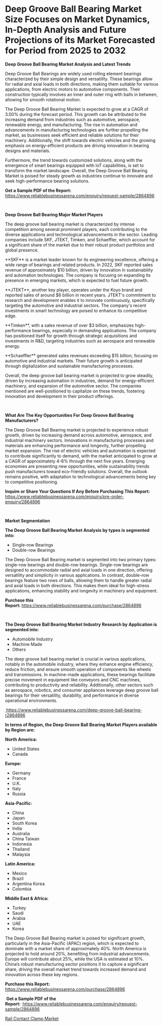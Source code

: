 <p><h1>Deep Groove Ball Bearing Market Size Focuses on Market Dynamics, In-Depth Analysis and Future Projections of its Market Forecasted for Period from 2025 to 2032</h1></p><p><strong>Deep Groove Ball Bearing Market Analysis and Latest Trends</strong></p>
<p><p>Deep Groove Ball Bearings are widely used rolling element bearings characterized by their simple design and versatility. These bearings allow for radial and axial loads in both directions, making them suitable for various applications, from electric motors to automotive components. Their construction typically involves an inner and outer ring with balls in between, allowing for smooth rotational motion. </p><p>The Deep Groove Ball Bearing Market is expected to grow at a CAGR of 3.00% during the forecast period. This growth can be attributed to the increasing demand from industries such as automotive, aerospace, renewable energy, and manufacturing. The rise in automation and advancements in manufacturing technologies are further propelling the market, as businesses seek efficient and reliable solutions for their machinery. Additionally, the shift towards electric vehicles and the growing emphasis on energy-efficient products are driving innovation in bearing designs and materials. </p><p>Furthermore, the trend towards customized solutions, along with the emergence of smart bearings equipped with IoT capabilities, is set to transform the market landscape. Overall, the Deep Groove Ball Bearing Market is poised for steady growth as industries continue to innovate and seek high-performance bearing solutions.</p></p>
<p><strong>Get a Sample PDF of the Report:&nbsp;</strong> <a href="https://www.reliablebusinessarena.com/enquiry/request-sample/2864896?utm_campaign=2195&utm_medium=2&utm_source=Github&utm_content=ia&utm_term=12032025&utm_id=deep-groove-ball-bearing">https://www.reliablebusinessarena.com/enquiry/request-sample/2864896</a></p>
<p>&nbsp;</p>
<p><strong>Deep Groove Ball Bearing Major Market Players</strong></p>
<p><p>The deep groove ball bearing market is characterized by intense competition among several prominent players, each contributing to the diverse applications and technological advancements in the sector. Leading companies include SKF, JTEKT, Timken, and Schaeffler, which account for a significant share of the market due to their robust product portfolios and global presence.</p><p>**SKF** is a market leader known for its engineering excellence, offering a wide range of bearings and related products. In 2022, SKF reported sales revenue of approximately $10 billion, driven by innovation in sustainability and automation technologies. The company is focusing on expanding its presence in emerging markets, which is expected to fuel future growth.</p><p>**JTEKT**, another key player, operates under the Koyo brand and reported sales of around $6 billion in recent years. JTEKT's commitment to research and development enables it to innovate continuously, specifically targeting the automotive and industrial sectors. The company's recent investments in smart technology are poised to enhance its competitive edge.</p><p>**Timken**, with a sales revenue of over $3 billion, emphasizes high-performance bearings, especially in demanding applications. The company has positioned itself for growth through strategic acquisitions and investments in R&D, targeting industries such as aerospace and renewable energy.</p><p>**Schaeffler** generated sales revenues exceeding $15 billion, focusing on automotive and industrial markets. Their future growth is anticipated through digitalization and sustainable manufacturing processes.</p><p>Overall, the deep groove ball bearing market is projected to grow steadily, driven by increasing automation in industries, demand for energy-efficient machinery, and expansion of the automotive sector. The companies mentioned are well-positioned to capitalize on these trends, fostering innovation and development in their product offerings.</p></p>
<p>&nbsp;</p>
<p><strong>What Are The Key Opportunities For Deep Groove Ball Bearing Manufacturers?</strong></p>
<p><p>The Deep Groove Ball Bearing market is projected to experience robust growth, driven by increasing demand across automotive, aerospace, and industrial machinery sectors. Innovations in manufacturing processes and materials are enhancing performance and longevity, further propelling market expansion. The rise of electric vehicles and automation is expected to contribute significantly to demand, with the market anticipated to grow at a CAGR of approximately 4-6% through the next five years. Emerging economies are presenting new opportunities, while sustainability trends push manufacturers toward eco-friendly solutions. Overall, the outlook remains positive, with adaptation to technological advancements being key to competitive positioning.</p></p>
<p><strong>Inquire or Share Your Questions If Any Before Purchasing This Report:</strong> <a href="https://www.reliablebusinessarena.com/enquiry/pre-order-enquiry/2864896?utm_campaign=2195&utm_medium=2&utm_source=Github&utm_content=ia&utm_term=12032025&utm_id=deep-groove-ball-bearing">https://www.reliablebusinessarena.com/enquiry/pre-order-enquiry/2864896</a></p>
<p>&nbsp;</p>
<p><strong>Market Segmentation</strong></p>
<p><strong>The Deep Groove Ball Bearing Market Analysis by types is segmented into:</strong></p>
<p><ul><li>Single-row Bearings</li><li>Double-row Bearings</li></ul></p>
<p><p>The Deep Groove Ball Bearing market is segmented into two primary types: single-row bearings and double-row bearings. Single-row bearings are designed to accommodate radial and axial loads in one direction, offering versatility and simplicity in various applications. In contrast, double-row bearings feature two rows of balls, allowing them to handle greater radial and axial loads in both directions. This makes them ideal for high-stress applications, enhancing stability and longevity in machinery and equipment.</p></p>
<p><strong>Purchase this Report:&nbsp;</strong><a href="https://www.reliablebusinessarena.com/purchase/2864896?utm_campaign=2195&utm_medium=2&utm_source=Github&utm_content=ia&utm_term=12032025&utm_id=deep-groove-ball-bearing">https://www.reliablebusinessarena.com/purchase/2864896</a></p>
<p>&nbsp;</p>
<p><strong>The Deep Groove Ball Bearing Market Industry Research by Application is segmented into:</strong></p>
<p><ul><li>Automobile Industry</li><li>Machine Made</li><li>Others</li></ul></p>
<p><p>The deep groove ball bearing market is crucial in various applications, notably in the automobile industry, where they enhance engine efficiency, reduce friction, and ensure smooth operation of components like wheels and transmissions. In machine-made applications, these bearings facilitate precise movement in equipment like conveyors and CNC machines, contributing to productivity and reliability. Additionally, other sectors such as aerospace, robotics, and consumer appliances leverage deep groove ball bearings for their versatility, durability, and performance in diverse operational environments.</p></p>
<p><a href="https://www.reliablebusinessarena.com/deep-groove-ball-bearing-r2864896?utm_campaign=2195&utm_medium=2&utm_source=Github&utm_content=ia&utm_term=12032025&utm_id=deep-groove-ball-bearing">&nbsp;https://www.reliablebusinessarena.com/deep-groove-ball-bearing-r2864896</a></p>
<p><strong>In terms of Region, the Deep Groove Ball Bearing Market Players available by Region are:</strong></p>
<p>
    <p> <strong> North America: </strong>
        <ul>
            <li>United States</li>
            <li>Canada</li>
        </ul>
        </p> 
    <p> <strong> Europe: </strong>
        <ul>
            <li>Germany</li>
            <li>France</li>
            <li>U.K.</li>
            <li>Italy</li>
            <li>Russia</li>
        </ul>
        </p> 
    <p> <strong> Asia-Pacific: </strong>
        <ul>
            <li>China</li>
            <li>Japan</li>
            <li>South Korea</li>
            <li>India</li>
            <li>Australia</li>
            <li>China Taiwan</li>
            <li>Indonesia</li>
            <li>Thailand</li>
            <li>Malaysia</li>
        </ul>
        </p> 
    <p> <strong> Latin America: </strong>
        <ul>
            <li>Mexico</li>
            <li>Brazil</li>
            <li>Argentina Korea</li>
            <li>Colombia</li>
        </ul>
        </p> 
    <p> <strong> Middle East & Africa: </strong>
        <ul>
            <li>Turkey</li>
            <li>Saudi</li>
            <li>Arabia</li>
            <li>UAE</li>
            <li>Korea</li>
        </ul>
    </p>
    </p>
<p><p>The Deep Groove Ball Bearing market is poised for significant growth, particularly in the Asia-Pacific (APAC) region, which is expected to dominate with a market share of approximately 40%. North America is projected to hold around 20%, benefiting from industrial advancements. Europe will contribute about 25%, while the USA is estimated at 10%. China’s robust manufacturing sector positions it to capture a significant share, driving the overall market trend towards increased demand and innovation across these key regions.</p></p>
<p><strong>Purchase this Report: </strong><a href="https://www.reliablebusinessarena.com/purchase/2864896?utm_campaign=2195&utm_medium=2&utm_source=Github&utm_content=ia&utm_term=12032025&utm_id=deep-groove-ball-bearing">https://www.reliablebusinessarena.com/purchase/2864896</a></p>
<p>&nbsp;<strong>Get a Sample PDF of the Report:&nbsp;&nbsp;</strong><a href="https://www.reliablebusinessarena.com/enquiry/request-sample/2864896?utm_campaign=2195&utm_medium=2&utm_source=Github&utm_content=ia&utm_term=12032025&utm_id=deep-groove-ball-bearing">https://www.reliablebusinessarena.com/enquiry/request-sample/2864896</a></p>
<p><strong></strong></p>
<p><p><a href="https://github.com/JakirUddin511/Market-Research-Report-List-2/blob/main/rail-contact-clamp-market.md?utm_campaign=2195&utm_medium=2&utm_source=Github&utm_content=ia&utm_term=12032025&utm_id=deep-groove-ball-bearing">Rail Contact Clamp Market</a></p></p>